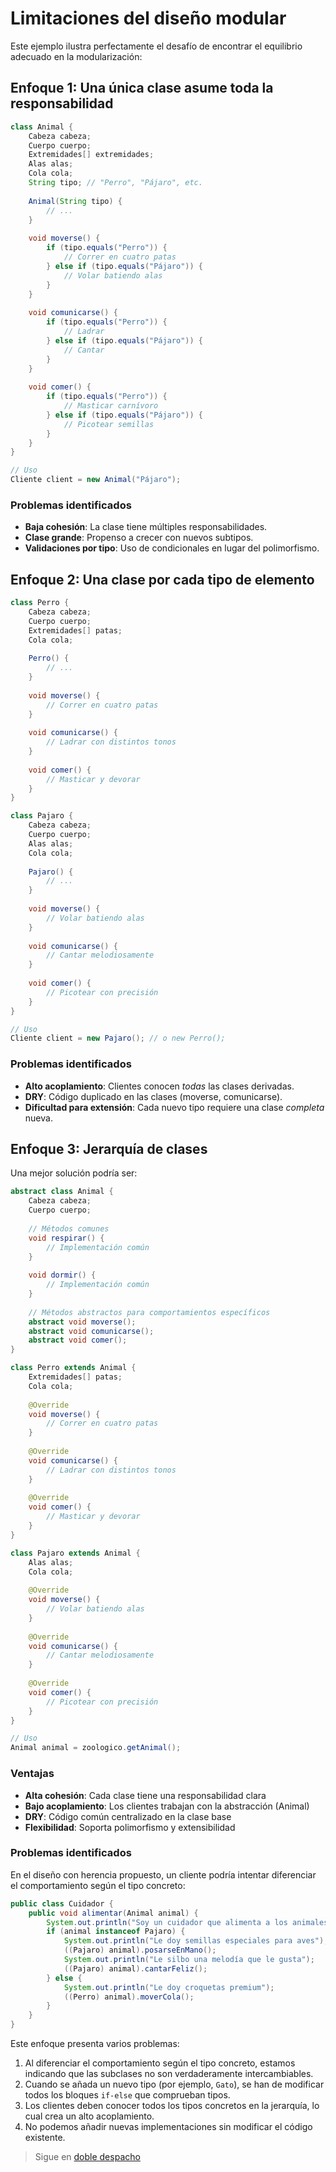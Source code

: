 # Limitaciones del diseño modular

Este ejemplo ilustra perfectamente el desafío de encontrar el equilibrio adecuado en la modularización:

## Enfoque 1: Una única clase asume toda la responsabilidad

```java
class Animal {
    Cabeza cabeza;
    Cuerpo cuerpo;
    Extremidades[] extremidades;
    Alas alas;
    Cola cola;
    String tipo; // "Perro", "Pájaro", etc.
    
    Animal(String tipo) {
        // ...
    }
    
    void moverse() {
        if (tipo.equals("Perro")) {
            // Correr en cuatro patas
        } else if (tipo.equals("Pájaro")) {
            // Volar batiendo alas
        }
    }
    
    void comunicarse() {
        if (tipo.equals("Perro")) {
            // Ladrar
        } else if (tipo.equals("Pájaro")) {
            // Cantar
        }
    }
    
    void comer() {
        if (tipo.equals("Perro")) {
            // Masticar carnívoro
        } else if (tipo.equals("Pájaro")) {
            // Picotear semillas
        }
    }
}

// Uso
Cliente client = new Animal("Pájaro");
```

### Problemas identificados

- **Baja cohesión**: La clase tiene múltiples responsabilidades.
- **Clase grande**: Propenso a crecer con nuevos subtipos.
- **Validaciones por tipo**: Uso de condicionales en lugar del polimorfismo.

## Enfoque 2: Una clase por cada tipo de elemento

```java
class Perro {
    Cabeza cabeza;
    Cuerpo cuerpo;
    Extremidades[] patas;
    Cola cola;
    
    Perro() {
        // ...
    }
    
    void moverse() {
        // Correr en cuatro patas
    }
    
    void comunicarse() {
        // Ladrar con distintos tonos
    }
    
    void comer() {
        // Masticar y devorar
    }
}

class Pajaro {
    Cabeza cabeza;
    Cuerpo cuerpo;
    Alas alas;
    Cola cola;
    
    Pajaro() {
        // ...
    }
    
    void moverse() {
        // Volar batiendo alas
    }
    
    void comunicarse() {
        // Cantar melodiosamente
    }
    
    void comer() {
        // Picotear con precisión
    }
}

// Uso
Cliente client = new Pajaro(); // o new Perro();
```

### Problemas identificados

- **Alto acoplamiento**: Clientes conocen *todas* las clases derivadas.
- **DRY**: Código duplicado en las clases (moverse, comunicarse).
- **Dificultad para extensión**: Cada nuevo tipo requiere una clase *completa* nueva.

## Enfoque 3: Jerarquía de clases

Una mejor solución podría ser:

```java
abstract class Animal {
    Cabeza cabeza;
    Cuerpo cuerpo;
    
    // Métodos comunes
    void respirar() {
        // Implementación común
    }
    
    void dormir() {
        // Implementación común
    }
    
    // Métodos abstractos para comportamientos específicos
    abstract void moverse();
    abstract void comunicarse();
    abstract void comer();
}

class Perro extends Animal {
    Extremidades[] patas;
    Cola cola;
    
    @Override
    void moverse() {
        // Correr en cuatro patas
    }
    
    @Override
    void comunicarse() {
        // Ladrar con distintos tonos
    }
    
    @Override
    void comer() {
        // Masticar y devorar
    }
}

class Pajaro extends Animal {
    Alas alas;
    Cola cola;
    
    @Override
    void moverse() {
        // Volar batiendo alas
    }
    
    @Override
    void comunicarse() {
        // Cantar melodiosamente
    }
    
    @Override
    void comer() {
        // Picotear con precisión
    }
}

// Uso
Animal animal = zoologico.getAnimal();
```

### Ventajas

- **Alta cohesión**: Cada clase tiene una responsabilidad clara
- **Bajo acoplamiento**: Los clientes trabajan con la abstracción (Animal)
- **DRY**: Código común centralizado en la clase base
- **Flexibilidad**: Soporta polimorfismo y extensibilidad

### Problemas identificados

En el diseño con herencia propuesto, un cliente podría intentar diferenciar el comportamiento según el tipo concreto:

```java
public class Cuidador {
    public void alimentar(Animal animal) {
        System.out.println("Soy un cuidador que alimenta a los animales");
        if (animal instanceof Pajaro) {
            System.out.println("Le doy semillas especiales para aves");
            ((Pajaro) animal).posarseEnMano();
            System.out.println("Le silbo una melodía que le gusta");
            ((Pajaro) animal).cantarFeliz();
        } else {
            System.out.println("Le doy croquetas premium");
            ((Perro) animal).moverCola();
        }
    }
}
```

Este enfoque presenta varios problemas:

1. Al diferenciar el comportamiento según el tipo concreto, estamos indicando que las subclases no son verdaderamente intercambiables.
1. Cuando se añada un nuevo tipo (por ejemplo, `Gato`), se han de modificar todos los bloques `if-else` que comprueban tipos.
1. Los clientes deben conocer todos los tipos concretos en la jerarquía, lo cual crea un alto acoplamiento.
1. No podemos añadir nuevas implementaciones sin modificar el código existente.

> Sigue en [doble despacho](dobleDespacho.md)

